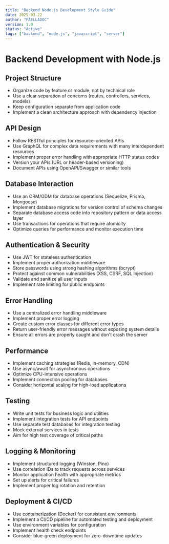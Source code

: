 ```yaml
---
title: "Backend Node.js Development Style Guide"
date: 2025-03-22
author: "PAELLADOC"
version: 1.0
status: "Active"
tags: ["backend", "node.js", "javascript", "server"]
---
```


# Backend Development with Node.js

## Project Structure
- Organize code by feature or module, not by technical role
- Use a clear separation of concerns (routes, controllers, services, models)
- Keep configuration separate from application code
- Implement a clean architecture approach with dependency injection

## API Design
- Follow RESTful principles for resource-oriented APIs
- Use GraphQL for complex data requirements with many interdependent resources
- Implement proper error handling with appropriate HTTP status codes
- Version your APIs (URL or header-based versioning)
- Document APIs using OpenAPI/Swagger or similar tools

## Database Interaction
- Use an ORM/ODM for database operations (Sequelize, Prisma, Mongoose)
- Implement database migrations for version control of schema changes
- Separate database access code into repository pattern or data access layer
- Use transactions for operations that require atomicity
- Optimize queries for performance and monitor execution time

## Authentication & Security
- Use JWT for stateless authentication
- Implement proper authorization middleware
- Store passwords using strong hashing algorithms (bcrypt)
- Protect against common vulnerabilities (XSS, CSRF, SQL Injection)
- Validate and sanitize all user inputs
- Implement rate limiting for public endpoints

## Error Handling
- Use a centralized error handling middleware
- Implement proper error logging
- Create custom error classes for different error types
- Return user-friendly error messages without exposing system details
- Ensure all errors are properly caught and don't crash the server

## Performance
- Implement caching strategies (Redis, in-memory, CDN)
- Use async/await for asynchronous operations
- Optimize CPU-intensive operations
- Implement connection pooling for databases
- Consider horizontal scaling for high-load applications

## Testing
- Write unit tests for business logic and utilities
- Implement integration tests for API endpoints
- Use separate test databases for integration testing
- Mock external services in tests
- Aim for high test coverage of critical paths

## Logging & Monitoring
- Implement structured logging (Winston, Pino)
- Use correlation IDs to track requests across services
- Monitor application health with appropriate metrics
- Set up alerts for critical failures
- Implement proper log rotation and retention

## Deployment & CI/CD
- Use containerization (Docker) for consistent environments
- Implement a CI/CD pipeline for automated testing and deployment
- Use environment variables for configuration
- Implement health check endpoints
- Consider blue-green deployment for zero-downtime updates 